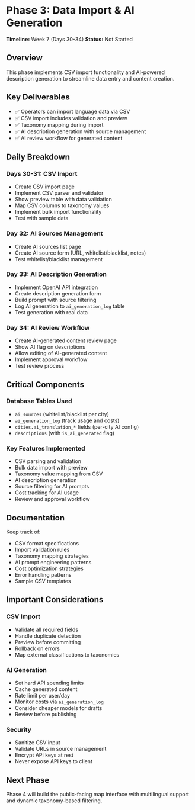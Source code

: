 # Phase 3: Data Import & AI Generation

**Timeline:** Week 7 (Days 30-34)
**Status:** Not Started

## Overview

This phase implements CSV import functionality and AI-powered description generation to streamline data entry and content creation.

## Key Deliverables

- ✅ Operators can import language data via CSV
- ✅ CSV import includes validation and preview
- ✅ Taxonomy mapping during import
- ✅ AI description generation with source management
- ✅ AI review workflow for generated content

## Daily Breakdown

### Days 30-31: CSV Import
- Create CSV import page
- Implement CSV parser and validator
- Show preview table with data validation
- Map CSV columns to taxonomy values
- Implement bulk import functionality
- Test with sample data

### Day 32: AI Sources Management
- Create AI sources list page
- Create AI source form (URL, whitelist/blacklist, notes)
- Test whitelist/blacklist management

### Day 33: AI Description Generation
- Implement OpenAI API integration
- Create description generation form
- Build prompt with source filtering
- Log AI generation to `ai_generation_log` table
- Test generation with real data

### Day 34: AI Review Workflow
- Create AI-generated content review page
- Show AI flag on descriptions
- Allow editing of AI-generated content
- Implement approval workflow
- Test review process

## Critical Components

### Database Tables Used
- `ai_sources` (whitelist/blacklist per city)
- `ai_generation_log` (track usage and costs)
- `cities.ai_translation_*` fields (per-city AI config)
- `descriptions` (with `is_ai_generated` flag)

### Key Features Implemented
- CSV parsing and validation
- Bulk data import with preview
- Taxonomy value mapping from CSV
- AI description generation
- Source filtering for AI prompts
- Cost tracking for AI usage
- Review and approval workflow

## Documentation

Keep track of:
- CSV format specifications
- Import validation rules
- Taxonomy mapping strategies
- AI prompt engineering patterns
- Cost optimization strategies
- Error handling patterns
- Sample CSV templates

## Important Considerations

### CSV Import
- Validate all required fields
- Handle duplicate detection
- Preview before committing
- Rollback on errors
- Map external classifications to taxonomies

### AI Generation
- Set hard API spending limits
- Cache generated content
- Rate limit per user/day
- Monitor costs via `ai_generation_log`
- Consider cheaper models for drafts
- Review before publishing

### Security
- Sanitize CSV input
- Validate URLs in source management
- Encrypt API keys at rest
- Never expose API keys to client

## Next Phase

Phase 4 will build the public-facing map interface with multilingual support and dynamic taxonomy-based filtering.
